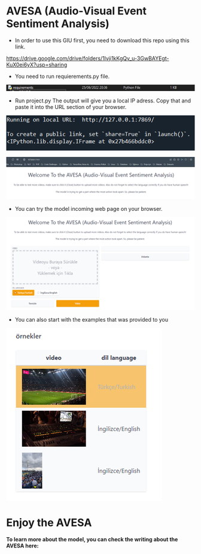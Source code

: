 # AVESA (Audio-Visual Event Sentiment Analysis)

- In order to use this GIU first, you need to download this repo using this link.

https://drive.google.com/drive/folders/1lvji1kKgQv_u-3GwBAYEgt-KuX0ei6yX?usp=sharing

- You need to run requierements.py file.

![](img/reqirementsfile.png)

- Run project.py The output will give you a local IP adress. Copy that and paste it into the URL section of your browser.

![](img/ip.png)

![](img/paste.png)

- You can try the model incoming web page on your browser.

![](img/GIU.png)

- You can also start with the examples that was provided to you

![](img/samples.png)



# Enjoy the AVESA


**To learn more about the model, you can check the writing about the AVESA here:**
